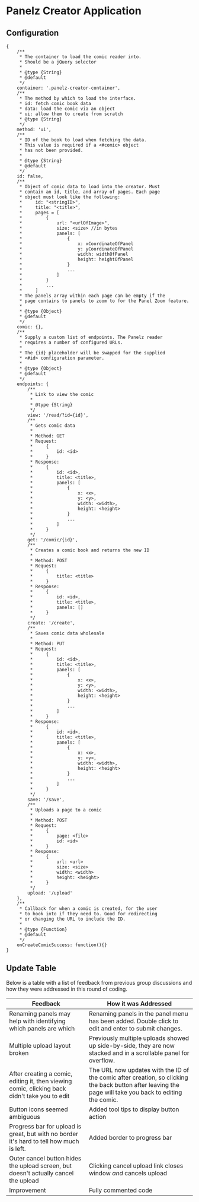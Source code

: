 # Panelz Creator Application

## Configuration
```
{
    /**
     * The container to load the comic reader into.
     * Should be a jQuery selector
     *
     * @type {String}
     * @default
     */
    container: '.panelz-creator-container',
    /**
     * The method by which to load the interface.
     * id: fetch comic book data
     * data: load the comic via an object
     * ui: allow them to create from scratch
     * @type {String}
     */
    method: 'ui',
    /**
     * ID of the book to load when fetching the data.
     * This value is required if a <#comic> object
     * has not been provided.
     *
     * @type {String}
     * @default
     */
    id: false,
    /**
     * Object of comic data to load into the creator. Must
     * contain an id, title, and array of pages. Each page
     * object must look like the following:
     *     id: "<stringID>",
     *     title: "<title>",
     *     pages = [
     *         {
     *             url: "<urlOfImage>",
     *             size: <size> //in bytes
     *             panels: [
     *                 {
     *                     x: xCoordinateOfPanel
     *                     y: yCoordinateOfPanel
     *                     width: widthOfPanel
     *                     height: heightOfPanel
     *                 }
     *                 ...
     *             ]
     *         }
     *         ...
     *     ]
     * The panels array within each page can be empty if the
     * page contains to panels to zoom to for the Panel Zoom feature.
     *
     * @type {Object}
     * @default
     */
    comic: {},
    /**
     * Supply a custom list of endpoints. The Panelz reader
     * requires a number of configured URLs.
     *
     * The {id} placeholder will be swapped for the supplied
     * <#id> configuration parameter.
     *
     * @type {Object}
     * @default
     */
    endpoints: {
        /**
         * Link to view the comic
         *
         * @type {String}
         */
        view: '/read/?id={id}',
        /**
         * Gets comic data
         *
         * Method: GET
         * Request:
         *     {
         *         id: <id>
         *     }
         * Response:
         *     {
         *         id: <id>,
         *         title: <title>,
         *         panels: [
         *             {
         *                 x: <x>,
         *                 y: <y>,
         *                 width: <width>,
         *                 height: <height>
         *             }
         *             ...
         *         ]
         *     }
         */
        get: '/comic/{id}',
        /**
         * Creates a comic book and returns the new ID
         *
         * Method: POST
         * Request:
         *     {
         *         title: <title>
         *     }
         * Response:
         *     {
         *         id: <id>,
         *         title: <title>,
         *         panels: []
         *     }
         */
        create: '/create',
        /**
         * Saves comic data wholesale
         *
         * Method: PUT
         * Request:
         *     {
         *         id: <id>,
         *         title: <title>,
         *         panels: [
         *             {
         *                 x: <x>,
         *                 y: <y>,
         *                 width: <width>,
         *                 height: <height>
         *             }
         *             ...
         *         ]
         *     }
         * Response:
         *     {
         *         id: <id>,
         *         title: <title>,
         *         panels: [
         *             {
         *                 x: <x>,
         *                 y: <y>,
         *                 width: <width>,
         *                 height: <height>
         *             }
         *             ...
         *         ]
         *     }
         */
        save: '/save',
        /**
         * Uploads a page to a comic
         *
         * Method: POST
         * Request:
         *     {
         *         page: <file>
         *         id: <id>
         *     }
         * Response:
         *     {
         *         url: <url>
         *         size: <size>
         *         width: <width>
         *         height: <height>
         *     }
         */
        upload: '/upload'
    },
    /**
     * Callback for when a comic is created, for the user
     * to hook into if they need to. Good for redirecting
     * or changing the URL to include the ID.
     *
     * @type {Function}
     * @default
     */
    onCreateComicSuccess: function(){}
}
```

## Update Table
Below is a table with a list of feedback from previous group discussions and how
they were addressed in this round of coding.

| Feedback | How it was Addressed |
| --- | --- |
| Renaming panels may help with identifying which panels are which | Renaming panels in the panel menu has been added. Double click to edit and enter to submit changes. |
| Multiple upload layout broken | Previously multiple uploads showed up side-by-side, they are now stacked and in a scrollable panel for overflow. |
| After creating a comic, editing it, then viewing comic, clicking back didn't take you to edit | The URL now updates with the ID of the comic after creation, so clicking the back button after leaving the page will take you back to editing the comic. |
| Button icons seemed ambiguous | Added tool tips to display button action |
| Progress bar for upload is great, but with no border it's hard to tell how much is left. | Added border to progress bar
| Outer cancel button hides the upload screen, but doesn't actually cancel the upload | Clicking cancel upload link closes window *and* cancels upload
| Improvement | Fully commented code
